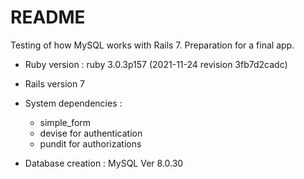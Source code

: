 # README

Testing of how MySQL works with Rails 7. Preparation for a final app.

* Ruby version : ruby 3.0.3p157 (2021-11-24 revision 3fb7d2cadc)
* Rails version 7

* System dependencies :
    * simple_form
    * devise for authentication
    * pundit for authorizations
* Database creation : MySQL Ver 8.0.30
